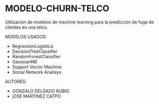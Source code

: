 # MODELO-CHURN-TELCO
Utilización de modelos de machine learning para la predicción de fuga de clientes en una telco.

MODELOS USADOS:
- RegressionLogistica
- DecisionTreeClassifier
- RandomForestClassifier
- GaussianNB
- Support Vector Machine
- Social Network Analisys


AUTORES:
- GONZALO DELGADO RUBIO
- jOSE MARTINEZ CATPO
